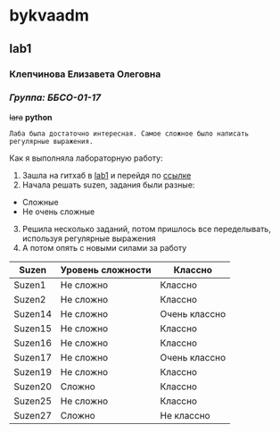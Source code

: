 # bykvaadm #
## lab1 ##
### Клепчинова Елизавета Олеговна ###
### *Группа: ББСО-01-17* ###
~~lara~~ **python**

```Лаба была достаточно интересная. Самое сложное было написать регулярные выражения.```

Как я выполняла лабораторную работу:
1. Зашла на гитхаб в [lab1](https://github.com/bykvaadm/OS/tree/master/admin/lab1) и перейдя по [ссылке](http://escape.myctf.ru "suzen")
2. Начала решать suzen, задания были разные:
* Сложные
* Не очень сложные  
3. Решила несколько заданий, потом пришлось все переделывать, используя регулярные выражения
4. А потом опять с новыми силами за работу

| Suzen      | Уровень сложности | Классно       |
| ---------- | ----------------- | ------------- |
| Suzen1     | Не сложно         | Классно       |
| Suzen2     | Не сложно         | Классно       |
| Suzen14    | Не сложно         | Очень классно |
| Suzen15    | Не сложно         | Классно       |
| Suzen16    | Не сложно         | Классно       |
| Suzen17    | Не сложно         | Очень классно |
| Suzen19    | Не сложно         | Классно       |
| Suzen20    | Сложно            | Классно       |
| Suzen25    | Не сложно         | Классно       |
| Suzen27    | Сложно            | Не классно    |
 
